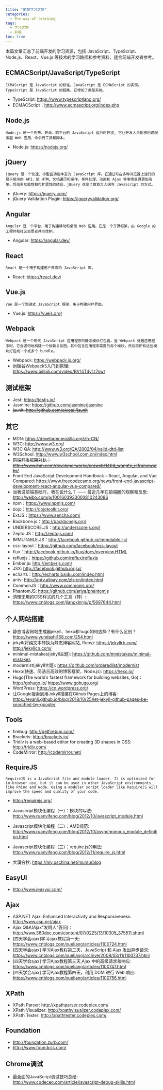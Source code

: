 ```yaml
---
title: "前端学习之路"
categories:
  - the-way-of-learning
tags:
  - 学习之路
  - 前端
toc: true
---
```


本篇文章汇总了前端开发的学习资源，包括 JavaScript、TypeScript、Node.js、React、Vue.js 等技术的学习路径和参考资料，适合前端开发者参考。

## ECMACScript/JavaScript/TypeScript

    ECMAScript 是 JavaScript 的标准，JavaScript 是 ECMAScript 的实现。TypeScript 是 JavaScript 的超集，它增加了类型系统。

* TypeScript: <https://www.typescriptlang.org/>
* ECMACScript：<http://www.ecmascript.org/index.php>

## Node.js

    Node.js 是一个免费、开源、跨平台的 JavaScript 运行时环境, 它让开发人员能够创建服务器 Web 应用、命令行工具和脚本。

* Node.js: <https://nodejs.org/>

## jQuery

    jQuery 是一个快速、小型且功能丰富的 JavaScript 库。它通过可在多种浏览器上运行的易于使用的 API，使 HTML 文档遍历和操作、事件处理、动画和 Ajax 等事情变得更加简单。凭借多功能性和可扩展性的结合，jQuery 改变了数百万人编写 JavaScript 的方式。

* jQuery: <https://jquery.com/>
* jQuery Validation Plugin: <https://jqueryvalidation.org/>

## Angular

    Angular 是一个平台，用于构建移动和桌面 Web 应用。它是一个开源框架，由 Google 的工程师和社区志愿者共同维护。

* Angular: <https://angular.dev/>

## React

    React 是一个用于构建用户界面的 JavaScript 库。

* React: <https://react.dev/>

## Vue.js

    Vue 是一个渐进式 JavaScript 框架，用于构建用户界面。

* Vue.js: <https://vuejs.org/>

## Webpack

    Webpack 是一个现代 JavaScript 应用程序的静态模块打包器。当 Webpack 处理应用程序时，它会递归地构建一个依赖关系图，其中包含应用程序需要的每个模块，然后将所有这些模块打包成一个或多个 bundle。

* Webpack: <https://webpack.js.org/>
* 尚硅谷Webpack5入门到原理: <https://www.bilibili.com/video/BV14T4y1z7sw/>

## 测试框架

* Jest: <https://jestjs.io/>
* Jasmine: <https://github.com/jasmine/jasmine>
* ~~jsunit: <http://github.com/pivotal/jsunit>~~

## 其它

* MDN: <https://developer.mozilla.org/zh-CN/>
* W3C: <http://www.w3.org/>
* W3C QA: <http://www.w3.org/QA/2002/04/valid-dtd-list>
* W3School: <http://www.w3school.com.cn/index.html>
* ~~前端开发框架对比：<http://www.ibm.com/developerworks/cn/web/1404_wangfx_jsframeworks/>~~
* Front End JavaScript Development Handbook – React, Angular, and Vue Compared: <https://www.freecodecamp.org/news/front-end-javascript-development-react-angular-vue-compared/>
* 当我说前端基础时，我在说什么？ —— 最近几年在前端圈的观察和反思: <http://weibo.com/p/1001603933000810243086>
* npm：<https://www.npmjs.com/>
* dojo：<http://dojotoolkit.org/>
* ExtJS：<https://www.sencha.com/>
* Backbone.js：<http://backbonejs.org/>
* UNDERSCORE.JS：<http://underscorejs.org/>
* Zepto.JS：<http://zeptojs.com/>
* IMMUTABLE.JS：<http://facebook.github.io/immutable-js/>
* css-layout：<https://github.com/facebook/css-layout>
* flux：<http://facebook.github.io/flux/docs/overview.HTML>
* refluxjs：<https://github.com/reflux/refluxjs>
* Ember.js: <http://emberjs.com/>
* JSX: <http://facebook.github.io/jsx/>
* echarts：<http://echarts.baidu.com/index.html>
* antv: <http://antv.alipay.com/zh-cn/index.html>
* CommonJS：<http://www.commonjs.org/>
* PhantomJS: <https://github.com/ariya/phantomjs>
* 清理无用的CSS样式的几个工具（转）: <https://www.cnblogs.com/jiangxinnju/p/5697644.html>

## 个人网站搭建

* 静态博客网站生成器jekyll、hexo和hugo如何选择？有什么区别？<https://www.yundashi168.com/254.html>
* jekyll(将纯文本转换为静态博客网站, Ruby): <https://jekyllrb.com/> <http://jekyllcn.com/>
* minimal-mistakes(jekyll主题): <https://github.com/mmistakes/minimal-mistakes>
* modernist(jekyll主题): <https://github.com/orderedlist/modernist>
* Hexo(快速、简洁且高效的博客框架，Node.js): <https://hexo.io/>
* Hugo(The world’s fastest framework for building websites, Go)：<http://gohugo.io/> <https://www.gohugo.org/>
* WordPress: <https://cn.wordpress.org/>
* 让Google搜索到用Jekyll搭建在Github Pages上的博客: <https://evanli.github.io/blog/2018/10/25/let-jekyll-github-pages-be-searched-by-google/>

## Tools

* firebug: <http://getfirebug.com/>
* Brackets: <http://brackets.io/>
* Tridiv is a web-based editor for creating 3D shapes in CSS: <http://tridiv.com/>
* CodeMirror: <http://codemirror.net/>

## RequireJS

    RequireJS is a JavaScript file and module loader. It is optimized for in-browser use, but it can be used in other JavaScript environments, like Rhino and Node. Using a modular script loader like RequireJS will improve the speed and quality of your code.

* <http://requirejs.org/>

* Javascript模块化编程（一）：模块的写法: <http://www.ruanyifeng.com/blog/2012/10/javascript_module.html>
* Javascript模块化编程（二）：AMD规范: <http://www.ruanyifeng.com/blog/2012/10/asynchronous_module_definition.html>
* Javascript模块化编程（三）：require.js的用法: <http://www.ruanyifeng.com/blog/2012/11/require_js.html>
* 大漠穷秋: <https://my.oschina.net/mumu/blog>

## EasyUI

* <http://www.jeasyui.com/>

## Ajax

* ASP.NET Ajax: Enhanced Interactivity and Responsiveness: <http://www.asp.net/ajax>
* Ajax Q&A(Ajax"发明人"答问)：<http://www.360doc.com/content/07/0225/13/10305_375511.shtml>
* [四天学会ajax]学习ajax教程第一天: <https://www.cnblogs.com/xueliang/articles/1100724.html>
* [四天学会ajax] 学习Ajax教程第二天，JavaScript 和 Ajax 发出异步请求: <https://www.cnblogs.com/xueliang/archive/2008/03/11/1100737.html>
* [四天学会ajax] 学习Ajax教程第三天,Ajax 中的高级请求和响应: <https://www.cnblogs.com/xueliang/articles/1100747.html>
* [四天学会ajax] 学习Ajax教程第四天，利用 DOM 进行 Web 响应: <https://www.cnblogs.com/xueliang/articles/1100756.html>

## XPath

* XPath Parser: <http://xpathparser.codeplex.com/>
* XPath Visualizer: <http://xpathvisualizer.codeplex.com/>
* XPath Tester: <http://xpathtester.codeplex.com/>

## Foundation

* <http://foundation.zurb.com/>
* <http://www.foundcss.com/>

## Chrome调试

* 最全面的JavaScript调试技巧总结: <http://www.codeceo.com/article/javascript-debug-skills.html>
